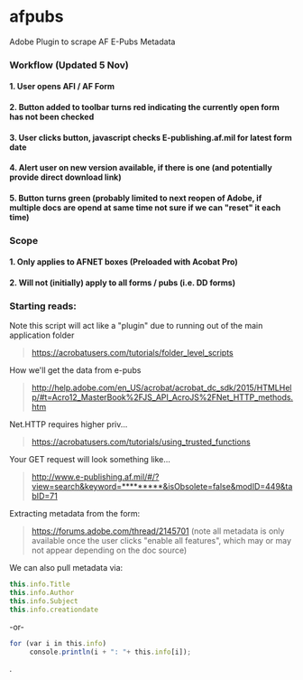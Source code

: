# afpubs

Adobe Plugin to scrape AF E-Pubs Metadata 


### Workflow (Updated 5 Nov)
#### 1. User opens AFI / AF Form
#### 2. Button added to toolbar turns red indicating the currently open form has not been checked 
#### 3. User clicks button, javascript checks E-publishing.af.mil for latest form date
#### 4. Alert user on new version available, if there is one (and potentially provide direct download link)
#### 5. Button turns green (probably limited to next reopen of Adobe, if multiple docs are opend at same time not sure if we can "reset" it each time)

### Scope
#### 1. Only applies to AFNET boxes (Preloaded with Acobat Pro)
#### 2. Will not (initially) apply to all forms / pubs (i.e. DD forms)


### Starting reads: 

Note this script will act like a "plugin" due to running out of the main application folder
> https://acrobatusers.com/tutorials/folder_level_scripts

How we'll get the data from e-pubs
> http://help.adobe.com/en_US/acrobat/acrobat_dc_sdk/2015/HTMLHelp/#t=Acro12_MasterBook%2FJS_API_AcroJS%2FNet_HTTP_methods.htm

Net.HTTP requires higher priv...
> https://acrobatusers.com/tutorials/using_trusted_functions

Your GET request will look something like... 
> http://www.e-publishing.af.mil/#/?view=search&keyword=*********&isObsolete=false&modID=449&tabID=71

Extracting metadata from the form:
> https://forums.adobe.com/thread/2145701 (note all metadata is only available once the user clicks "enable all features", which may or may not appear depending on the doc source)

We can also pull metadata via:

```javascript
this.info.Title
this.info.Author
this.info.Subject
this.info.creationdate
```

 -or-

```javascript
for (var i in this.info)  
     console.println(i + ": "+ this.info[i]);
```
.
